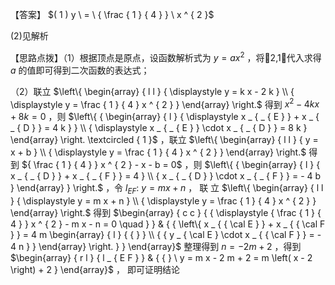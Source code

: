 【答案】 $( 1 ) y \ = \ { \frac { 1 } { 4 } } \ x ^ { 2 }$

(2)见解析

【思路点拨】（1）根据顶点是原点，设函数解析式为 $y = a x ^ { 2 }$ ，将2,1代入求得 $a$ 的值即可得到二次函数的表达式；

（2）联立 $\left\{ \begin{array} { l l } { \displaystyle y = k x - 2 k } \\ { \displaystyle y = \frac { 1 } { 4 } x ^ { 2 } } \end{array} \right.$ 得到 $x ^ { 2 } - 4 k x + 8 k = 0$ ，则 $\left\{ { \begin{array} { l } { \displaystyle x _ { _ { E } } + x _ { _ { D } } = 4 k } } \\ { \displaystyle x _ { _ { E } } \cdot x _ { _ { D } } = 8 k } \end{array}  \right. \textcircled { 1 }$ ，联立 $\left\{ \begin{array} { l l } { y = x + b } \\ { \displaystyle y = \frac { 1 } { 4 } x ^ { 2 } } \end{array} \right.$ 得到 ${ \frac { 1 } { 4 } } x ^ { 2 } - x - b = 0$ ，则 $\left\{ { \begin{array} { l } { x _ { _ { D } } + x _ { _ { F } } = 4 } \\ { x _ { _ { D } } \cdot x _ { _ { F } } = - 4 b } \end{array} } \right.$ ，令 $l _ { \scriptscriptstyle E F } \colon \ y = m x + n$ ， 联 立 $\left\{ \begin{array} { l l } { \displaystyle y = m x + n } \\ { \displaystyle y = \frac { 1 } { 4 } x ^ { 2 } } \end{array} \right.$ 得到 $\begin{array} { c c } { { \displaystyle { \frac { 1 } { 4 } } x ^ { 2 } - m x - n = 0 \quad } } & { { \left\{ x _ { { \cal E } } + x _ { { \cal F } } = 4 m \begin{array} { l } { { } } \\ { { y _ { \cal E } \cdot x _ { { \cal F } } = - 4 n } } \end{array} \right. } } \end{array}$ 整理得到 $n = - 2 m + 2$ ，得到 $\begin{array} { r l } { l _ { E F } } & { { } \ y = m x - 2 m + 2 = m \left( x - 2 \right) + 2 } \end{array}$ ， 即可证明结论
